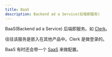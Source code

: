 ```yaml
---
title: BaaS
description: Backend ad a Service(后端即服务)
---
```


BaaS(Backend ad a Service) 后端即服务。如 [Clerk](../c/clerk.md)。

往往该服务是嵌入在其他产品中。Clerk 是做登录的。

BaaS 有时还会带一个 [SaaS](../s//saas.md) 来做配置。
